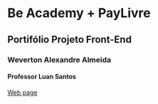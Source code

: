 # Be Academy + PayLivre

## Portifólio Projeto Front-End

### Weverton Alexandre Almeida

#### Professor Luan Santos

[Web page](https://alexandre-a11.github.io/beacademy-devstart-frontend-myportfolio/index.html)
